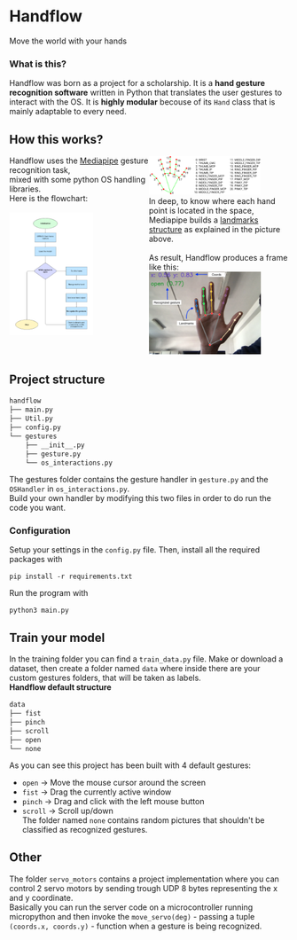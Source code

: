 # Handflow
Move the world with your hands

### What is this?
Handflow was born as a project for a scholarship. It is a **hand gesture recognition software** written in Python that translates the user gestures to interact with the OS.
It is **highly modular** becouse of its `Hand` class that is mainly adaptable to every need.

## How this works?

<div style="text-align: start; display: grid; grid-template-columns: 1fr 1fr;">
  <div align="start">
    Handflow uses the <a href="https://ai.google.dev/edge/mediapipe/solutions/vision/gesture_recognizer">Mediapipe</a> gesture recognition task,<br>mixed with some python OS handling libraries.<br>Here is the flowchart:
    <br><br>
    <img src="imgs/flowchart.png" width="60%"/>
  </div>
  <div>
    <img src="imgs/landmarks.png" width="80%"/>
    <br>
    In deep, to know where each hand point is located in the space, Mediapipe builds a <a href="https://ai.google.dev/edge/mediapipe/solutions/vision/gesture_recognizer">landmarks structure</a> as explained in the picture above.
    <br><br>
    As result, Handflow produces a frame like this:
    <img src="imgs/pic.png" width="80%"/>
  </div>
</div>

## Project structure
```
handflow
├── main.py
├── Util.py
├── config.py
└── gestures
    ├── __init__.py
    ├── gesture.py
    └── os_interactions.py
```
The gestures folder contains the gesture handler in `gesture.py` and the `OSHandler` in `os_interactions.py`. \
Build your own handler by modifying this two files in order to do run the code you want.

### Configuration
Setup your settings in the `config.py` file.
Then, install all the required packages with
```
pip install -r requirements.txt
```
Run the program with
```
python3 main.py
```

## Train your model
In the training folder you can find a `train_data.py` file.
Make or download a dataset, then create a folder named `data` where inside there are your custom gestures folders, that will be taken as labels. \
**Handflow default structure**
```
data
├── fist
├── pinch
├── scroll
├── open
└── none
```
As you can see this project has been built with 4 default gestures:
- `open` -> Move the mouse cursor around the screen
- `fist` -> Drag the currently active window
- `pinch` -> Drag and click with the left mouse button
- `scroll` -> Scroll up/down \
The folder named `none` contains random pictures that shouldn't be classified as recognized gestures.

## Other
The folder `servo_motors` contains a project implementation where you can control 2 servo motors by sending trough UDP 8 bytes representing the x and y coordinate. \
Basically you can run the server code on a microcontroller running micropython and then invoke the `move_servo(deg)` - passing a tuple `(coords.x, coords.y)` - function when a gesture is being recognized.

